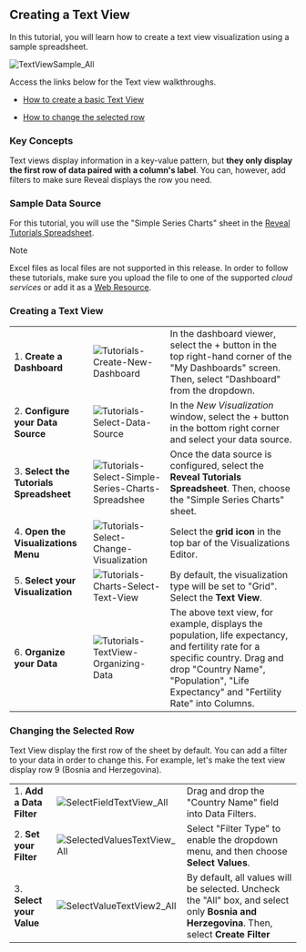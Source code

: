 ## Creating a Text View

In this tutorial, you will learn how to create a text view visualization
using a sample spreadsheet.

![TextViewSample\_All](images/TextViewSample_All.png)

Access the links below for the Text view walkthroughs.

  - [How to create a basic Text View](#creating-text-view)

  - [How to change the selected row](#changing-selected-row)

### Key Concepts

Text views display information in a key-value pattern, but **they only
display the first row of data paired with a column's label**. You can,
however, add filters to make sure Reveal displays the row you need.

### Sample Data Source

For this tutorial, you will use the "Simple Series Charts" sheet in the
[Reveal Tutorials Spreadsheet](http://download.infragistics.com/reportplus/help/samples/Reveal_Visualization_Tutorials.xlsx).

>[!NOTE]
>Excel files as local files are not supported in this release. In order to follow these tutorials, make sure you upload the file to one of the supported _cloud services_ or add it as a [Web Resource](datasources/supported-data-sources/web-resource.md).

<a name='creating-text-view'></a>
### Creating a Text View

|                                          |                                                                                                                   |                                                                                                                                                                                                                         |
| ---------------------------------------- | ----------------------------------------------------------------------------------------------------------------- | ----------------------------------------------------------------------------------------------------------------------------------------------------------------------------------------------------------------------- |
| 1\. **Create a Dashboard**               | ![Tutorials-Create-New-Dashboard](images/Tutorials-Create-New-Dashboard.png)                                      | In the dashboard viewer, select the + button in the top right-hand corner of the "My Dashboards" screen. Then, select "Dashboard" from the dropdown.                                                                    |
| 2\. **Configure your Data Source**       | ![Tutorials-Select-Data-Source](images/Tutorials-Select-Data-Source.png)                                          | In the *New Visualization* window, select the + button in the bottom right corner and select your data source.                                                                                                          |
| 3\. **Select the Tutorials Spreadsheet** | ![Tutorials-Select-Simple-Series-Charts-Spreadshee](images/Tutorials-Select-Simple-Series-Charts-Spreadsheet.png) | Once the data source is configured, select the **Reveal Tutorials Spreadsheet**. Then, choose the "Simple Series Charts" sheet.                                                                                         |
| 4\. **Open the Visualizations Menu**     | ![Tutorials-Select-Change-Visualization](images/Tutorials-Select-Change-Visualization.png)                        | Select the **grid icon** in the top bar of the Visualizations Editor.                                                                                                                                                   |
| 5\. **Select your Visualization**        | ![Tutorials-Charts-Select-Text-View](images/Tutorials-Charts-Select-Text-View.png)                                | By default, the visualization type will be set to "Grid". Select the **Text View**.                                                                                                                                     |
| 6\. **Organize your Data**               | ![Tutorials-TextView-Organizing-Data](images/Tutorials-TextView-Organizing-Data.png)                              | The above text view, for example, displays the population, life expectancy, and fertility rate for a specific country. Drag and drop "Country Name", "Population", "Life Expectancy" and "Fertility Rate" into Columns. |

<a name='changing-selected-row'></a>
### Changing the Selected Row

Text View display the first row of the sheet by default. You can add a
filter to your data in order to change this. For example, let's make the
text view display row 9 (Bosnia and Herzegovina).

|                           |                                                                       |                                                                                                                                            |
| ------------------------- | --------------------------------------------------------------------- | ------------------------------------------------------------------------------------------------------------------------------------------ |
| 1\. **Add a Data Filter** | ![SelectFieldTextView\_All](images/SelectFieldTextView_All.png)       | Drag and drop the "Country Name" field into Data Filters.                                                                                  |
| 2\. **Set your Filter**   | ![SelectedValuesTextView\_All](images/SelectedValuesTextView_All.png) | Select "Filter Type" to enable the dropdown menu, and then choose **Select Values**.                                                       |
| 3\. **Select your Value** | ![SelectValueTextView2\_All](images/SelectValueTextView2_All.png)     | By default, all values will be selected. Uncheck the "All" box, and select only **Bosnia and Herzegovina**. Then, select **Create Filter** |
